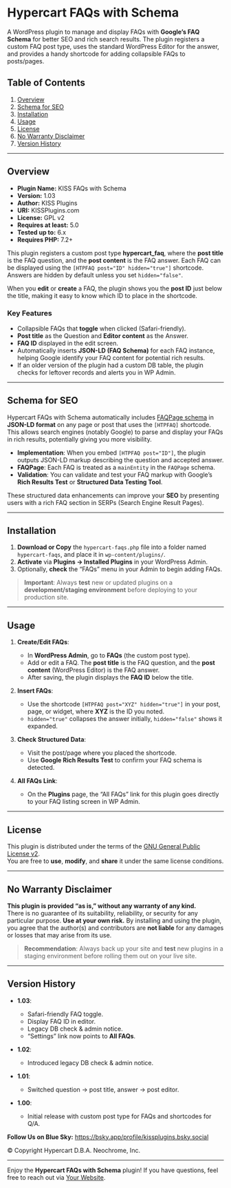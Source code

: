 # Hypercart FAQs with Schema

A WordPress plugin to manage and display FAQs with **Google’s FAQ Schema** for better SEO and rich search results. The plugin registers a custom FAQ post type, uses the standard WordPress Editor for the answer, and provides a handy shortcode for adding collapsible FAQs to posts/pages.

## Table of Contents

1. [Overview](#overview)  
2. [Schema for SEO](#schema-for-seo)  
3. [Installation](#installation)  
4. [Usage](#usage)  
5. [License](#license)  
6. [No Warranty Disclaimer](#no-warranty-disclaimer)  
7. [Version History](#version-history)

---

## Overview

- **Plugin Name:** KISS FAQs with Schema  
- **Version:** 1.03  
- **Author:** KISS Plugins
- **URI:** KISSPlugins.com
- **License:** GPL v2  
- **Requires at least:** 5.0  
- **Tested up to:** 6.x  
- **Requires PHP:** 7.2+  

This plugin registers a custom post type **hypercart_faq**, where the **post title** is the FAQ question, and the **post content** is the FAQ answer. Each FAQ can be displayed using the `[HTPFAQ post="ID" hidden="true"]` shortcode. Answers are hidden by default unless you set `hidden="false"`.  

When you **edit** or **create** a FAQ, the plugin shows you the **post ID** just below the title, making it easy to know which ID to place in the shortcode.

### Key Features

- Collapsible FAQs that **toggle** when clicked (Safari-friendly).  
- **Post title** as the Question and **Editor content** as the Answer.  
- **FAQ ID** displayed in the edit screen.  
- Automatically inserts **JSON-LD (FAQ Schema)** for each FAQ instance, helping Google identify your FAQ content for potential rich results.  
- If an older version of the plugin had a custom DB table, the plugin checks for leftover records and alerts you in WP Admin.  

---

## Schema for SEO

Hypercart FAQs with Schema automatically includes [FAQPage schema](https://developers.google.com/search/docs/appearance/structured-data/faqpage) in **JSON-LD format** on any page or post that uses the `[HTPFAQ]` shortcode. This allows search engines (notably Google) to parse and display your FAQs in rich results, potentially giving you more visibility.

- **Implementation**: When you embed `[HTPFAQ post="ID"]`, the plugin outputs JSON-LD markup describing the question and accepted answer.  
- **FAQPage**: Each FAQ is treated as a `mainEntity` in the `FAQPage` schema.  
- **Validation**: You can validate and test your FAQ markup with Google’s **Rich Results Test** or **Structured Data Testing Tool**.  

These structured data enhancements can improve your **SEO** by presenting users with a rich FAQ section in SERPs (Search Engine Result Pages).

---

## Installation

1. **Download or Copy** the `hypercart-faqs.php` file into a folder named `hypercart-faqs`, and place it in `wp-content/plugins/`.  
2. **Activate** via **Plugins → Installed Plugins** in your WordPress Admin.  
3. Optionally, **check** the “FAQs” menu in your Admin to begin adding FAQs.

> **Important**: Always **test** new or updated plugins on a **development/staging environment** before deploying to your production site.

---

## Usage

1. **Create/Edit FAQs**:  
   - In **WordPress Admin**, go to **FAQs** (the custom post type).  
   - Add or edit a FAQ. The **post title** is the FAQ question, and the **post content** (WordPress Editor) is the FAQ answer.  
   - After saving, the plugin displays the **FAQ ID** below the title.

2. **Insert FAQs**:  
   - Use the shortcode `[HTPFAQ post="XYZ" hidden="true"]` in your post, page, or widget, where **XYZ** is the ID you noted.  
   - `hidden="true"` collapses the answer initially, `hidden="false"` shows it expanded.

3. **Check Structured Data**:  
   - Visit the post/page where you placed the shortcode.  
   - Use **Google Rich Results Test** to confirm your FAQ schema is detected.

4. **All FAQs Link**:  
   - On the **Plugins** page, the “All FAQs” link for this plugin goes directly to your FAQ listing screen in WP Admin.

---

## License

This plugin is distributed under the terms of the [GNU General Public License v2](https://www.gnu.org/licenses/old-licenses/gpl-2.0.html).  
You are free to **use**, **modify**, and **share** it under the same license conditions.

---

## No Warranty Disclaimer

**This plugin is provided “as is,” without any warranty of any kind.**  
There is no guarantee of its suitability, reliability, or security for any particular purpose. **Use at your own risk.** By installing and using the plugin, you agree that the author(s) and contributors are **not liable** for any damages or losses that may arise from its use.

> **Recommendation**: Always back up your site and **test** new plugins in a staging environment before rolling them out on your live site.

---

## Version History

- **1.03**:  
  - Safari-friendly FAQ toggle.  
  - Display FAQ ID in editor.  
  - Legacy DB check & admin notice.  
  - “Settings” link now points to **All FAQs**.  

- **1.02**:  
  - Introduced legacy DB check & admin notice.  

- **1.01**:  
  - Switched question → post title, answer → post editor.  

- **1.00**:  
  - Initial release with custom post type for FAQs and shortcodes for Q/A.

**Follow Us on Blue Sky:**
https://bsky.app/profile/kissplugins.bsky.social

© Copyright Hypercart D.B.A. Neochrome, Inc.


---

Enjoy the **Hypercart FAQs with Schema** plugin! If you have questions, feel free to reach out via [Your Website](https://example.com).
